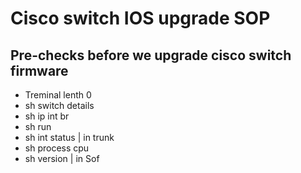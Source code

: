 # Cisco switch IOS upgrade SOP

## Pre-checks before we upgrade cisco switch firmware
- Treminal lenth 0
- sh switch details
- sh ip int br
- sh run
- sh int status | in trunk
- sh process cpu
- sh version | in Sof
